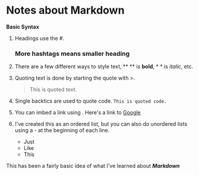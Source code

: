 # Notes about Markdown

**Basic Syntax**
1. Headings use the #. 

    ### More hashtags means smaller heading
    
1. There are a few different ways to style text, ** ** is **bold**, * * is *italic*, etc.
1. Quoting text is done by starting the quote with >. 
    > This is quoted text.
1. Single backtics are used to quote code. `This is quoted code.`
1. You can imbed a link using [](). Here's a link to [Google](https://www.google.com)
1. I've created this as an ordered list, but you can also do unordered lists using a - at the beginning of each line.
    - Just
    - Like
    - This
    
This has been a fairly basic idea of what I've learned about **_Markdown_**
